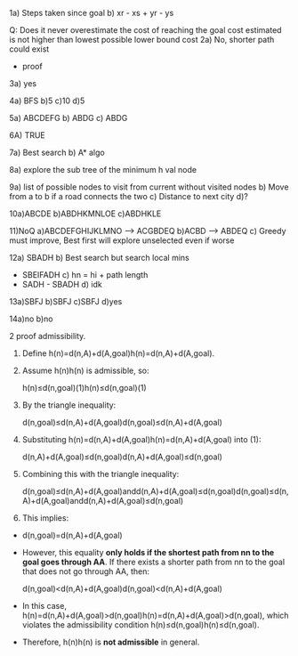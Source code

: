 1a) Steps taken since goal
b) xr - xs + yr - ys

Q: Does it never overestimate the cost of reaching the goal
	cost estimated is not higher than lowest possible
	lower bound cost
2a) No, shorter path could exist
- proof

3a) yes

4a) BFS
b)5
c)10
d)5

5a) ABCDEFG
b) ABDG
c) ABDG

6A) TRUE

7a) Best search
b) A* algo

8a) explore the sub tree of the minimum h val node

9a) list of possible nodes to visit from current without visited nodes
b) Move from a to b if a road connects the two
c) Distance to next city
d)?

10a)ABCDE
b)ABDHKMNLOE
c)ABDHKLE

11)NoQ
a)ABCDEFGHIJKLMNO --> ACGBDEQ
b)ACBD --> ABDEQ
c) Greedy must improve, Best first will explore unselected even if worse

12a) SBADH
b) Best search but search local mins
- SBEIFADH
c) hn = hi + path length
- SADH - SBADH
d) idk

13a)SBFJ
b)SBFJ
c)SBFJ
d)yes

14a)no
b)no




2 proof
admissibility.

1. Define h(n)=d(n,A)+d(A,goal)h(n)=d(n,A)+d(A,goal).
    
2. Assume h(n)h(n) is admissible, so:
    
    h(n)≤d(n,goal)(1)h(n)≤d(n,goal)(1)
3. By the triangle inequality:
    
    d(n,goal)≤d(n,A)+d(A,goal)d(n,goal)≤d(n,A)+d(A,goal)
4. Substituting h(n)=d(n,A)+d(A,goal)h(n)=d(n,A)+d(A,goal) into (1):
    
    d(n,A)+d(A,goal)≤d(n,goal)d(n,A)+d(A,goal)≤d(n,goal)
5. Combining this with the triangle inequality:
    
    d(n,goal)≤d(n,A)+d(A,goal)andd(n,A)+d(A,goal)≤d(n,goal)d(n,goal)≤d(n,A)+d(A,goal)andd(n,A)+d(A,goal)≤d(n,goal)
6. This implies:
- d(n,goal)=d(n,A)+d(A,goal)
- However, this equality **only holds if the shortest path from nn to the goal goes through AA**. If there exists a shorter path from nn to the goal that does not go through AA, then:
    
    d(n,goal)<d(n,A)+d(A,goal)d(n,goal)<d(n,A)+d(A,goal)
- In this case, h(n)=d(n,A)+d(A,goal)>d(n,goal)h(n)=d(n,A)+d(A,goal)>d(n,goal), which violates the admissibility condition h(n)≤d(n,goal)h(n)≤d(n,goal).
    
- Therefore, h(n)h(n) is **not admissible** in general.

